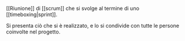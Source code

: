 [[Riunione]] di [[scrum]] che si svolge al termine di uno [[timeboxing|sprint]].

Si presenta ciò che si è realizzato, e lo si condivide con tutte le persone coinvolte nel progetto.
